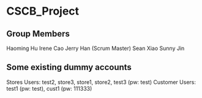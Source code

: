 # CSCB_Project
## Group Members
Haoming Hu
Irene Cao
Jerry Han (Scrum Master)
Sean Xiao
Sunny Jin

## Some existing dummy accounts
Stores Users: test2, store3, store1, store2, test3 (pw: test)
Customer Users: test1 (pw: test), cust1 (pw: 111333)


